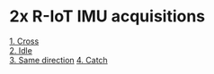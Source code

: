 # 2x R-IoT IMU acquisitions

[1. Cross](#csv_cross)  
[2. Idle](#csv_idle)  
[3. Same direction](#csv_samedir)
[4. Catch](#csv_catch)
